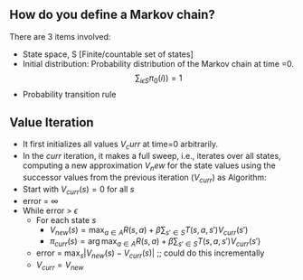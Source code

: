 ## How do you define a Markov chain?

There are 3 items involved:
- State space, S [Finite/countable set of states]
- Initial distribution:
    Probability distribution of the Markov chain at time =0.
    $$\sum_{i \epsilon S} \pi_0(i)) = 1$$
- Probability transition rule

## Value Iteration

- It first initializes all values $V_curr$ at time=0 arbitrarily.
- In the $curr$ iteration, it makes a full sweep, i.e., iterates over all states, computing a new approximation $V_new$ for the state values using the successor values from the previous iteration $(V_{curr})$ as
Algorithm:
- Start with $V_{curr}(s) = 0$ for all $s$
- error = $\infty$
- While error > $\epsilon$
    - For each state $s$
        - $V_{new}(s) = \max_{a\in A} R(s,a) + \beta \sum_{s'\in S} T(s,a,s') V_{curr}(s')$
        - $\pi_{curr}(s) = \arg\max_{a\in A} R(s,a) + \beta \sum_{s'\in S} T(s,a,s') V_{curr}(s')$
    - error = $\max_s |V_{new}(s)-V_{curr}(s)|$   ;; could do this incrementally
    - $V_{curr} = V_{new}$


